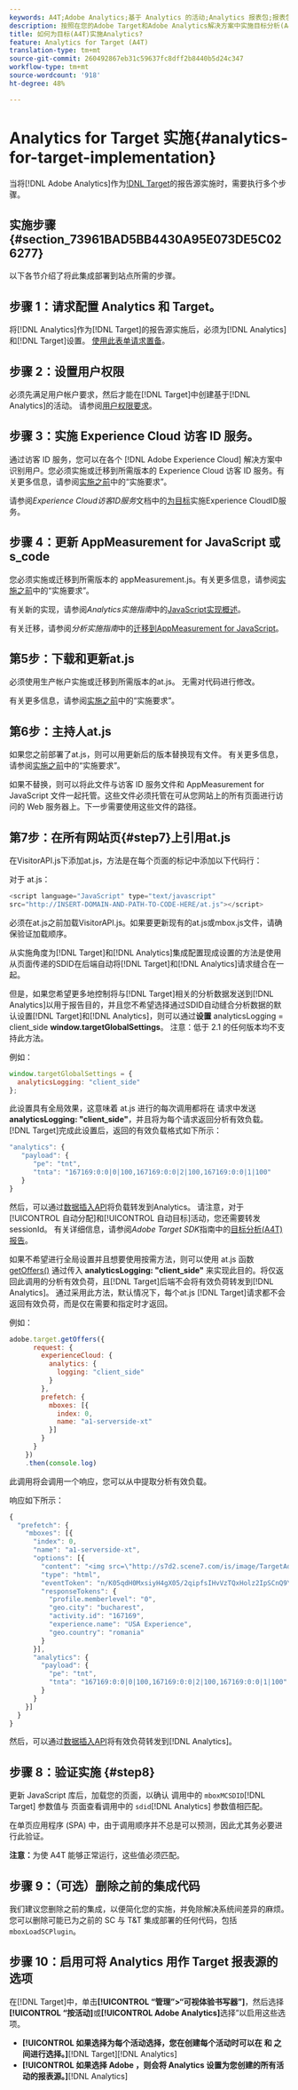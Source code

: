 ```yaml
---
keywords: A4T;Adobe Analytics;基于 Analytics 的活动;Analytics 报表包;报表包;Analytics 与 Target 集成;配置报表包
description: 按照在您的Adobe Target和Adobe Analytics解决方案中实施目标分析(A4T)所需的步骤操作。
title: 如何为目标(A4T)实施Analytics?
feature: Analytics for Target (A4T)
translation-type: tm+mt
source-git-commit: 260492867eb31c59637fc8dff2b8440b5d24c347
workflow-type: tm+mt
source-wordcount: '918'
ht-degree: 48%

---
```



# Analytics for Target 实施{#analytics-for-target-implementation}

当将[!DNL Adobe Analytics]作为[!DNL Target](A4T)的报告源实施时，需要执行多个步骤。

## 实施步骤{#section_73961BAD5BB4430A95E073DE5C026277}

以下各节介绍了将此集成部署到站点所需的步骤。

## 步骤 1：请求配置 Analytics 和 Target。

将[!DNL Analytics]作为[!DNL Target]的报告源实施后，必须为[!DNL Analytics]和[!DNL Target]设置。 [使用此表单请求置备](http://www.adobe.com/go/audiences)。

## 步骤 2：设置用户权限

必须先满足用户帐户要求，然后才能在[!DNL Target]中创建基于[!DNL Analytics]的活动。 请参阅[用户权限要求](/help/c-integrating-target-with-mac/a4t/account-reqs.md)。

## 步骤 3：实施 Experience Cloud 访客 ID 服务。

通过访客 ID 服务，您可以在各个 [!DNL Adobe Experience Cloud] 解决方案中识别用户。您必须实施或迁移到所需版本的 Experience Cloud 访客 ID 服务。有关更多信息，请参阅[实施之前](/help/c-integrating-target-with-mac/a4t/before-implement.md)中的“实施要求”。

请参阅&#x200B;*Experience Cloud访客ID服务*&#x200B;文档中的[为目标](https://experienceleague.adobe.com/docs/id-service/using/implementation/setup-target.html)实施Experience CloudID服务。

## 步骤 4：更新 AppMeasurement for JavaScript 或 s_code

您必须实施或迁移到所需版本的 appMeasurement.js。有关更多信息，请参阅[实施之前](/help/c-integrating-target-with-mac/a4t/before-implement.md)中的“实施要求”。

有关新的实现，请参阅&#x200B;*Analytics实施指南*&#x200B;中的[JavaScript实现概述](https://experienceleague.adobe.com/docs/analytics/implementation/js/overview.html)。

有关迁移，请参阅&#x200B;*分析实施指南*&#x200B;中的[迁移到AppMeasurement for JavaScript](https://experienceleague.adobe.com/docs/analytics/implementation/js/migrate-from-hcode.html)。

## 第5步：下载和更新at.js

必须使用生产帐户实施或迁移到所需版本的at.js。 无需对代码进行修改。

有关更多信息，请参阅[实施之前](/help/c-integrating-target-with-mac/a4t/before-implement.md)中的“实施要求”。

## 第6步：主持人at.js

如果您之前部署了at.js，则可以用更新后的版本替换现有文件。 有关更多信息，请参阅[实施之前](/help/c-integrating-target-with-mac/a4t/before-implement.md)中的“实施要求”。

如果不替换，则可以将此文件与访客 ID 服务文件和 AppMeasurement for JavaScript 文件一起托管。这些文件必须托管在可从您网站上的所有页面进行访问的 Web 服务器上。下一步需要使用这些文件的路径。

## 第7步：在所有网站页{#step7}上引用at.js

在VisitorAPI.js下添加at.js，方法是在每个页面的标记中添加以下代码行：

对于 at.js：

```javascript
<script language="JavaScript" type="text/javascript"
src="http://INSERT-DOMAIN-AND-PATH-TO-CODE-HERE/at.js"></script>
```

必须在at.js之前加载VisitorAPI.js。如果要更新现有的at.js或mbox.js文件，请确保验证加载顺序。

从实施角度为[!DNL Target]和[!DNL Analytics]集成配置现成设置的方法是使用从页面传递的SDID在后端自动将[!DNL Target]和[!DNL Analytics]请求缝合在一起。

但是，如果您希望更多地控制将与[!DNL Target]相关的分析数据发送到[!DNL Analytics]以用于报告目的，并且您不希望选择通过SDID自动缝合分析数据的默认设置[!DNL Target]和[!DNL Analytics]，则可以通过&#x200B;**设置** analyticsLogging = client_side **window.targetGlobalSettings**。 注意：低于 2.1 的任何版本均不支持此方法。

例如：

```javascript
window.targetGlobalSettings = {
  analyticsLogging: "client_side"
};
```

此设置具有全局效果，这意味着 at.js 进行的每次调用都将在 请求中发送 **analyticsLogging: &quot;client_side&quot;**，并且将为每个请求返回分析有效负载。[!DNL Target]完成此设置后，返回的有效负载格式如下所示：

```javascript
"analytics": {
   "payload": {
      "pe": "tnt",
      "tnta": "167169:0:0|0|100,167169:0:0|2|100,167169:0:0|1|100"
   }
}
```

然后，可以通过[数据插入API](https://helpx.adobe.com/analytics/kb/data-insertion-api-post-method-adobe-analytics.html)将负载转发到Analytics。 请注意，对于[!UICONTROL 自动分配]和[!UICONTROL 自动目标]活动，您还需要转发sessionId。 有关详细信息，请参阅&#x200B;*Adobe Target SDK*&#x200B;指南中的[目标分析(A4T)报告](https://adobetarget-sdks.gitbook.io/docs/integration-with-experience-cloud/analytics-for-target-a4t-reporting)。

如果不希望进行全局设置并且想要使用按需方法，则可以使用 at.js 函数 [getOffers()](/help/c-implementing-target/c-implementing-target-for-client-side-web/adobe-target-getoffers-atjs-2.md) 通过传入 **analyticsLogging: &quot;client_side&quot;** 来实现此目的。将仅返回此调用的分析有效负荷，且[!DNL Target]后端不会将有效负荷转发到[!DNL Analytics]。 通过采用此方法，默认情况下，每个at.js [!DNL Target]请求都不会返回有效负荷，而是仅在需要和指定时才返回。

例如：

```javascript
adobe.target.getOffers({
      request: {
        experienceCloud: {
          analytics: {
            logging: "client_side"
          }
        },
        prefetch: {
          mboxes: [{
            index: 0,
            name: "a1-serverside-xt"
          }]
        }
      }
    })
    .then(console.log)
```

此调用将会调用一个响应，您可以从中提取分析有效负载。

响应如下所示：

```javascript
{
  "prefetch": {
    "mboxes": [{
      "index": 0,
      "name": "a1-serverside-xt",
      "options": [{
        "content": "<img src=\"http://s7d2.scene7.com/is/image/TargetAdobeTargetMobile/L4242-xt-usa?tm=1490025518668&fit=constrain&hei=491&wid=980&fmt=png-alpha\"/>",
        "type": "html",
        "eventToken": "n/K05qdH0MxsiyH4gX05/2qipfsIHvVzTQxHolz2IpSCnQ9Y9OaLL2gsdrWQTvE54PwSz67rmXWmSnkXpSSS2Q==",
        "responseTokens": {
          "profile.memberlevel": "0",
          "geo.city": "bucharest",
          "activity.id": "167169",
          "experience.name": "USA Experience",
          "geo.country": "romania"
        }
      }],
      "analytics": {
        "payload": {
          "pe": "tnt",
          "tnta": "167169:0:0|0|100,167169:0:0|2|100,167169:0:0|1|100"
        }
      }
    }]
  }
}
```

然后，可以通过[数据插入API](https://helpx.adobe.com/analytics/kb/data-insertion-api-post-method-adobe-analytics.html)将有效负荷转发到[!DNL Analytics]。

## 步骤 8：验证实施 {#step8}

更新 JavaScript 库后，加载您的页面，以确认 调用中的 `mboxMCSDID`[!DNL Target] 参数值与 页面查看调用中的 `sdid`[!DNL Analytics] 参数值相匹配。

在单页应用程序 (SPA) 中，由于调用顺序并不总是可以预测，因此尤其务必要进行此验证。

**注意：**&#x200B;为使 A4T 能够正常运行，这些值必须匹配。

## 步骤 9：（可选）删除之前的集成代码

我们建议您删除之前的集成，以便简化您的实施，并免除解决系统间差异的麻烦。您可以删除可能已为之前的 SC 与 T&amp;T 集成部署的任何代码，包括 `mboxLoadSCPlugin`。

## 步骤 10：启用可将 Analytics 用作 Target 报表源的选项

在[!DNL Target]中，单击&#x200B;**[!UICONTROL “管理”>“可视体验书写器”]**，然后选择&#x200B;**[!UICONTROL “按活动]**&#x200B;或&#x200B;**[!UICONTROL Adobe Analytics]**&#x200B;选择”以启用这些选项。

* **[!UICONTROL 如果选择为每个活动选择，您在创建每个活动时可以在 和 之间进行选择。]**[!DNL Target][!DNL Analytics]
* **[!UICONTROL 如果选择 Adobe ，则会将 Analytics 设置为您创建的所有活动的报表源。]**[!DNL Analytics]

